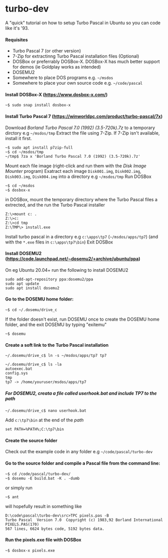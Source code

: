 # turbo-dev
A "quick" tutorial on how to setup Turbo Pascal in Ubuntu so you can code like it's '93.


#### Requisites

* Turbo Pascal 7 (or other version)
* 7-Zip for extractinng Turbo Pascal installation files (Optional)
* DOSBox or preferrably DOSBox-X. DOSBox-X has much better support for demos (ie Goldplay works as intended)
* DOSEMU2
* Somewhere to place DOS programs e.g. `~/msdos`
* Somewhere to place your own source code e.g. `~/code/pascal`


#### Install DOSBox-X (https://www.dosbox-x.com/)

```
~$ sudo snap install dosbox-x
```

#### Install Turbo Pascal 7 (https://winworldpc.com/product/turbo-pascal/7x)

Download  _Borland Turbo Pascal 7.0 (1992) (3.5-720k).7z_ to a temporary dirctory e.g `~/msdos/tmp`
Extract the file using 7-Zip. If 7-Zip isn't available, install it first.

```
~$ sudo apt install p7zip-full
~$ cd ~/msdos/tmp
~/tmp$ 7za x 'Borland Turbo Pascal 7.0 (1992) (3.5-720k).7z'
```
Mount each file image  (right-click and run them with the _Disk Image Mounter_ program)
Exatract each image `Disk001.img`, `Disk002.img`, `Disk003.img`, `Disk004.img` into a directory e.g `~/msdos/tmp`
Run DOSBox

```
~$ cd ~/msdos
~$ dosbox-x
```

in DOSBox, mount the temporary directory where the Turbo Pascal files a extrected, and the run the Turbo Pascal installer

```
Z:\>mount c: .
Z:\>c:
Z:\>cd tmp
Z:\TMP\> install.exe
```
Install turbo pascal in a directory e.g `c:\apps\tp7` (`~/msdos/apps/tp7`) (and with the `*.exe` files in `c:\apps\tp7\bin`)
Exit DOSBox

####  Install DOSEMU2 (https://code.launchpad.net/~dosemu2/+archive/ubuntu/ppa)

On eg Ubuntu 20.04+ run the following to install DOSEMU2
```
sudo add-apt-repository ppa:dosemu2/ppa
sudo apt update
sudo apt install dosemu2
```
####  Go to the DOSEMU home folder:

```
~$ cd ~/.dosemu/drive_c
```
If the folder doesn't exist, run DOSEMU once to create the DOSEMU home folder, and the exit DOSEMU by typing "exitemu"
```
~$ dosemu
```


####  Create a soft link to the Turbo Pascal installation

```
~/.dosemu/drive_c$ ln -s ~/msdos/apps/tp7 tp7
```

```
~/.dosemu/drive_c$ ls -la
autoexec.bat
config.sys
tmp
tp7 -> /home/youruser/msdos/apps/tp7
```
#####  For DOSEMU2, creata a file called userhook.bat and include TP7 to the path

```
~/.dosemu/drive_c$ nano userhook.bat
```
Add `c:\tp7\bin` at the end of the _path_

```
set PATH=%PATH%;C:\tp7\bin

```

#### Create the source folder

Check out the example code in any folder e.g `~/code/pascal/turbo-dev`


####  Go to the source folder and compile a Pascal file from the command line:
```
~$ cd /code/pascal/turbo-dev/
~$ dosemu -E build.bat -K . -dumb
```
or simply run 
```
~$ ant
```

will hopefully result in something like

```
D:\code\pascal\turbo-dev\src>TPC pixels.pas -B
Turbo Pascal  Version 7.0  Copyright (c) 1983,92 Borland International
PIXELS.PAS(170)
567 lines, 6624 bytes code, 5192 bytes data.
```

####  Run the pixels.exe file with DOSBox
```
~$ dosbox-x pixels.exe
```
